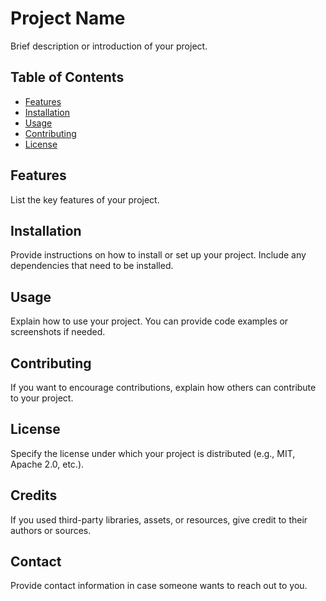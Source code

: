# Project Name

Brief description or introduction of your project.

## Table of Contents

- [Features](#features)
- [Installation](#installation)
- [Usage](#usage)
- [Contributing](#contributing)
- [License](#license)

## Features

List the key features of your project.

## Installation

Provide instructions on how to install or set up your project. Include any dependencies that need to be installed.

## Usage

Explain how to use your project. You can provide code examples or screenshots if needed.

## Contributing

If you want to encourage contributions, explain how others can contribute to your project.

## License

Specify the license under which your project is distributed (e.g., MIT, Apache 2.0, etc.).

## Credits

If you used third-party libraries, assets, or resources, give credit to their authors or sources.

## Contact

Provide contact information in case someone wants to reach out to you.

